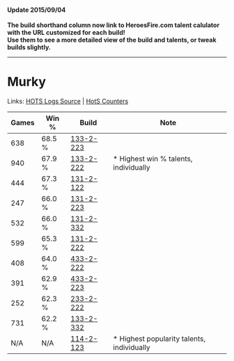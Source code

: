 #### Update 2015/09/04
**The build shorthand column now link to HeroesFire.com talent calulator with the URL customized for each build!  
Use them to see a more detailed view of the build and talents, or tweak builds slightly.**

***

# Murky

Links: [HOTS Logs Source](https://www.hotslogs.com/Sitewide/HeroDetails?Hero=Murky) | [HotS Counters](http://hotscounters.com/#/hero/Murky)

Games  | Win %  | Build     | Note
-----  | -----  | -----     | ----
638    | 68.5 % | [133-2-223](http://www.heroesfire.com/hots/talent-calculator/murky#hEf_) | 
940    | 67.9 % | [133-2-222](http://www.heroesfire.com/hots/talent-calculator/murky#hEf-) | * Highest win % talents, individually
444    | 67.3 % | [131-2-122](http://www.heroesfire.com/hots/talent-calculator/murky#h9lw) | 
247    | 66.0 % | [131-2-223](http://www.heroesfire.com/hots/talent-calculator/murky#h9nV) | 
532    | 66.0 % | [131-2-332](http://www.heroesfire.com/hots/talent-calculator/murky#h9pC) | 
599    | 65.3 % | [131-2-222](http://www.heroesfire.com/hots/talent-calculator/murky#h9nU) | 
408    | 64.0 % | [433-2-222](http://www.heroesfire.com/hots/talent-calculator/murky#sh4-) | 
391    | 62.9 % | [433-2-223](http://www.heroesfire.com/hots/talent-calculator/murky#sh4_) | 
252    | 62.3 % | [233-2-222](http://www.heroesfire.com/hots/talent-calculator/murky#l2o-) | 
731    | 62.2 % | [133-2-332](http://www.heroesfire.com/hots/talent-calculator/murky#hEhi) | 
N/A    | N/A    | [114-2-123](http://www.heroesfire.com/hots/talent-calculator/murky#gWFh) | * Highest popularity talents, individually
